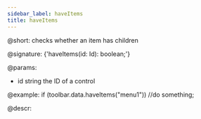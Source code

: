 ```yaml
---
sidebar_label: haveItems
title: haveItems
---          
```


@short: checks whether an item has children

@signature: {'haveItems(id: Id): boolean;'}

@params:
- id 		string		 the ID of a control

@example:
if (toolbar.data.haveItems("menu1"))
    //do something;


@descr:
